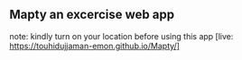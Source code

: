 ## Mapty an excercise web app
note: kindly turn on your location before using this app
[live: https://touhidujjaman-emon.github.io/Mapty/]
